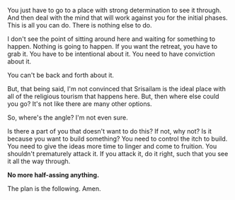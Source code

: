 You just have to go to a place with strong determination to see it through.
And then deal with the mind that will work against you for the initial phases.
This is all you can do. There is nothing else to do.

I don't see the point of sitting around here and waiting for something to happen. Nothing is going to happen. If you want the retreat, you have to grab it. You have to be intentional about it. You need to have conviction about it.

You can't be back and forth about it.

But, that being said, I'm not convinced that Srisailam is the ideal place with all of the religious tourism that happens here. But, then where else could you go? It's not like there are many other options.

So, where's the angle? I'm not even sure.

Is there a part of you that doesn't want to do this? If not, why not? Is it because you want to build something? You need to control the itch to build. You need to give the ideas more time to linger and come to fruition. You shouldn't prematurely attack it. If you attack it, do it right, such that you see it all the way through.

**No more half-assing anything.**

The plan is the following. Amen.